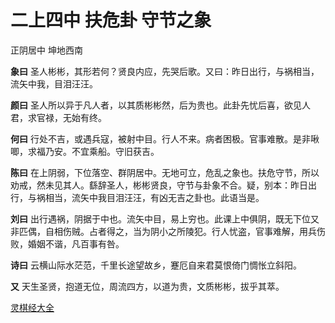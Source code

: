 # 二上四中 扶危卦 守节之象

正阴居中 坤地西南

**象曰** 圣人彬彬，其形若何？贤良内应，先哭后歌。又曰：昨日出行，与祸相当，流矢中我，目泪汪汪。

**颜曰** 圣人所以异于凡人者，以其质彬彬然，后为贵也。此卦先忧后喜，欲见人君，求官禄，无始有终。

**何曰** 行处不吉，或遇兵寇，被射中目。行人不来。病者困极。官事难散。是非啾唧，求福乃安。不宜乘船。守旧获吉。

**陈曰** 在上阴弱，下位落空、群阴居中。无地可立，危乱之象也。扶危守节，所以劝戒，然未见其人。繇辞圣人，彬彬贤良，守节与卦象不合。疑，别本：昨日出行，与祸相当，流矢中我目泪汪汪，有凶无吉之卦也。此语当是。

**刘曰** 出行遇祸，阴据于中也。流矢中目，易上穷也。此课上中俱阴，既无下位又非匹偶，自相伤贼。占者得之，当为阴小之所陵犯。行人忧盗，官事难解，用兵伤败，婚姻不谐，凡百事有咎。

**诗曰** 云横山际水茫范，千里长途望故乡，蹇厄自来君莫恨倚门惆怅立斜阳。

**又** 天生圣贤，抱道无位，周流四方，以道为贵，文质彬彬，拔乎其萃。

[灵棋经大全](README.md)

